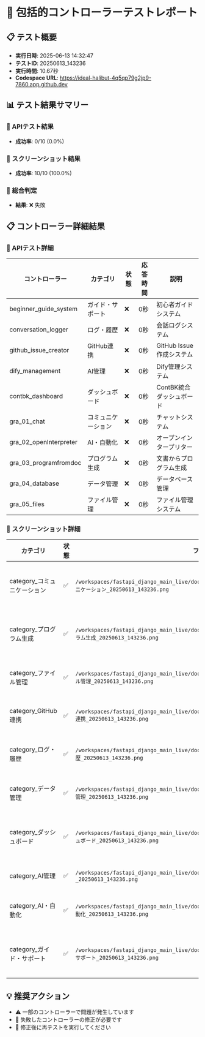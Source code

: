 # 🚀 包括的コントローラーテストレポート

## 📋 テスト概要
- **実行日時**: 2025-06-13 14:32:47
- **テストID**: 20250613_143236
- **実行時間**: 10.67秒
- **Codespace URL**: https://ideal-halibut-4q5qp79g2jp9-7860.app.github.dev

## 📊 テスト結果サマリー

### 🤖 APIテスト結果
- **成功率**: 0/10 (0.0%)

### 📸 スクリーンショット結果
- **成功率**: 10/10 (100.0%)

### 🎯 総合判定
- **結果**: ❌ 失敗

## 📋 コントローラー詳細結果

### 🤖 APIテスト詳細
| コントローラー | カテゴリ | 状態 | 応答時間 | 説明 |
|---------------|----------|------|----------|------|
| beginner_guide_system | ガイド・サポート | ❌ | 0秒 | 初心者ガイドシステム |
| conversation_logger | ログ・履歴 | ❌ | 0秒 | 会話ログシステム |
| github_issue_creator | GitHub連携 | ❌ | 0秒 | GitHub Issue作成システム |
| dify_management | AI管理 | ❌ | 0秒 | Dify管理システム |
| contbk_dashboard | ダッシュボード | ❌ | 0秒 | ContBK統合ダッシュボード |
| gra_01_chat | コミュニケーション | ❌ | 0秒 | チャットシステム |
| gra_02_openInterpreter | AI・自動化 | ❌ | 0秒 | オープンインタープリター |
| gra_03_programfromdoc | プログラム生成 | ❌ | 0秒 | 文書からプログラム生成 |
| gra_04_database | データ管理 | ❌ | 0秒 | データベース管理 |
| gra_05_files | ファイル管理 | ❌ | 0秒 | ファイル管理システム |

### 📸 スクリーンショット詳細
| カテゴリ | 状態 | ファイルパス | 説明 |
|----------|------|-------------|------|
| category_コミュニケーション | ✅ | `/workspaces/fastapi_django_main_live/docs/images/screenshots/controller_category_コミュニケーション_20250613_143236.png` | コミュニケーションカテゴリ画面 |
| category_プログラム生成 | ✅ | `/workspaces/fastapi_django_main_live/docs/images/screenshots/controller_category_プログラム生成_20250613_143236.png` | プログラム生成カテゴリ画面 |
| category_ファイル管理 | ✅ | `/workspaces/fastapi_django_main_live/docs/images/screenshots/controller_category_ファイル管理_20250613_143236.png` | ファイル管理カテゴリ画面 |
| category_GitHub連携 | ✅ | `/workspaces/fastapi_django_main_live/docs/images/screenshots/controller_category_GitHub連携_20250613_143236.png` | GitHub連携カテゴリ画面 |
| category_ログ・履歴 | ✅ | `/workspaces/fastapi_django_main_live/docs/images/screenshots/controller_category_ログ_履歴_20250613_143236.png` | ログ・履歴カテゴリ画面 |
| category_データ管理 | ✅ | `/workspaces/fastapi_django_main_live/docs/images/screenshots/controller_category_データ管理_20250613_143236.png` | データ管理カテゴリ画面 |
| category_ダッシュボード | ✅ | `/workspaces/fastapi_django_main_live/docs/images/screenshots/controller_category_ダッシュボード_20250613_143236.png` | ダッシュボードカテゴリ画面 |
| category_AI管理 | ✅ | `/workspaces/fastapi_django_main_live/docs/images/screenshots/controller_category_AI管理_20250613_143236.png` | AI管理カテゴリ画面 |
| category_AI・自動化 | ✅ | `/workspaces/fastapi_django_main_live/docs/images/screenshots/controller_category_AI_自動化_20250613_143236.png` | AI・自動化カテゴリ画面 |
| category_ガイド・サポート | ✅ | `/workspaces/fastapi_django_main_live/docs/images/screenshots/controller_category_ガイド_サポート_20250613_143236.png` | ガイド・サポートカテゴリ画面 |

## 💡 推奨アクション
- ⚠️ 一部のコントローラーで問題が発生しています
- 🔧 失敗したコントローラーの修正が必要です
- 🔄 修正後に再テストを実行してください
